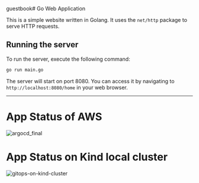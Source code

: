 guestbook# Go Web Application

This is a simple website written in Golang. It uses the `net/http` package to serve HTTP requests.

## Running the server

To run the server, execute the following command:

```bash
go run main.go
```

The server will start on port 8080. You can access it by navigating to `http://localhost:8080/home` in your web browser.

________________________________________________________________________________________________________________________________________
# App Status of AWS 
![argocd_final](https://github.com/user-attachments/assets/479338f8-5222-4dbd-8d07-593397033135)
# App Status on Kind local cluster
![gitops-on-kind-cluster](https://github.com/user-attachments/assets/52412594-8a27-4da2-82d8-66b8d03b51ab)

